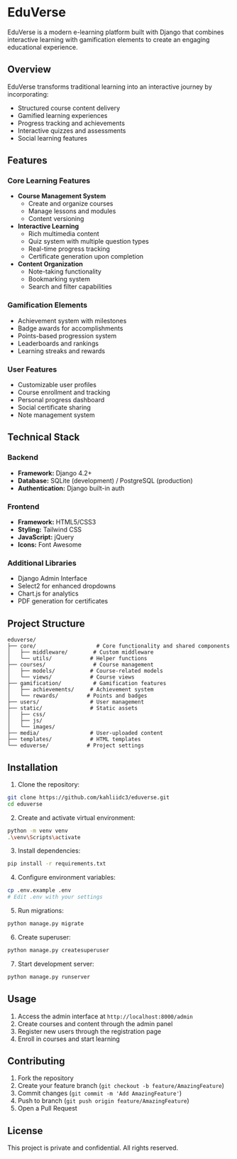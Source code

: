 # EduVerse

EduVerse is a modern e-learning platform built with Django that combines interactive learning with gamification elements to create an engaging educational experience.

## Overview

EduVerse transforms traditional learning into an interactive journey by incorporating:
- Structured course content delivery
- Gamified learning experiences  
- Progress tracking and achievements
- Interactive quizzes and assessments
- Social learning features

## Features

### Core Learning Features
- **Course Management System**
  - Create and organize courses
  - Manage lessons and modules
  - Content versioning
- **Interactive Learning**
  - Rich multimedia content
  - Quiz system with multiple question types
  - Real-time progress tracking
  - Certificate generation upon completion
- **Content Organization**
  - Note-taking functionality
  - Bookmarking system
  - Search and filter capabilities

### Gamification Elements
- Achievement system with milestones
- Badge awards for accomplishments
- Points-based progression system
- Leaderboards and rankings
- Learning streaks and rewards

### User Features
- Customizable user profiles
- Course enrollment and tracking
- Personal progress dashboard
- Social certificate sharing
- Note management system

## Technical Stack

### Backend
- **Framework:** Django 4.2+
- **Database:** SQLite (development) / PostgreSQL (production)
- **Authentication:** Django built-in auth

### Frontend
- **Framework:** HTML5/CSS3
- **Styling:** Tailwind CSS
- **JavaScript:** jQuery
- **Icons:** Font Awesome

### Additional Libraries
- Django Admin Interface
- Select2 for enhanced dropdowns
- Chart.js for analytics
- PDF generation for certificates

## Project Structure

```
eduverse/
├── core/                   # Core functionality and shared components
│   ├── middleware/        # Custom middleware
│   └── utils/            # Helper functions
├── courses/               # Course management
│   ├── models/           # Course-related models
│   └── views/            # Course views
├── gamification/          # Gamification features
│   ├── achievements/     # Achievement system
│   └── rewards/         # Points and badges
├── users/                # User management
├── static/               # Static assets
│   ├── css/
│   ├── js/
│   └── images/
├── media/                # User-uploaded content
├── templates/            # HTML templates
└── eduverse/            # Project settings
```

## Installation

1. Clone the repository:
```bash
git clone https://github.com/kahliidc3/eduverse.git
cd eduverse
```

2. Create and activate virtual environment:
```bash
python -m venv venv
.\venv\Scripts\activate
```

3. Install dependencies:
```bash
pip install -r requirements.txt
```

4. Configure environment variables:
```bash
cp .env.example .env
# Edit .env with your settings
```

5. Run migrations:
```bash
python manage.py migrate
```

6. Create superuser:
```bash
python manage.py createsuperuser
```

7. Start development server:
```bash
python manage.py runserver
```

## Usage

1. Access the admin interface at `http://localhost:8000/admin`
2. Create courses and content through the admin panel
3. Register new users through the registration page
4. Enroll in courses and start learning

## Contributing

1. Fork the repository
2. Create your feature branch (`git checkout -b feature/AmazingFeature`)
3. Commit changes (`git commit -m 'Add AmazingFeature'`)
4. Push to branch (`git push origin feature/AmazingFeature`)
5. Open a Pull Request



## License

This project is private and confidential. All rights reserved.